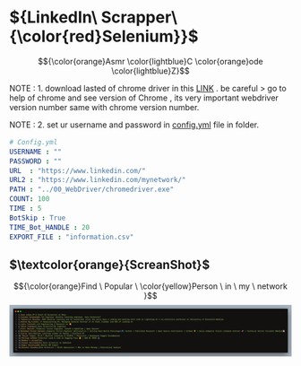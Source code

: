 # ${LinkedIn\ Scrapper\ {\color{red}Selenium}}$

$${\color{orange}Asmr  \color{lightblue}C \color{orange}ode \color{lightblue}Z}$$

NOTE : 1. download lasted of chrome driver in this [LINK](https://chromedriver.chromium.org/downloads) . be careful > go to help of chrome and see version of Chrome , its very important webdriver version number same with chrome version number.

NOTE : 2. set ur username and password in [config.yml]() file in folder.

```yml
# Config.yml
USERNAME : ""
PASSWORD : ""
URL  : "https://www.linkedin.com/"
URL2 : "https://www.linkedin.com/mynetwork/"
PATH : "../00_WebDriver/chromedriver.exe"
COUNT: 100
TIME : 5
BotSkip : True
TIME_Bot_HANDLE : 20
EXPORT_FILE : "information.csv"
```

## $\textcolor{orange}{ScreanShot}$

$${\color{orange}Find \ Popular \ \color{yellow}Person \ in \ my \ network }$$
![Find Popular Person in my network](src/pic1.png)

<!-- <div align="center">
  <kbd>
    <img src="src/pic1.png" width = 1080/>
  </kbd>
</div> -->